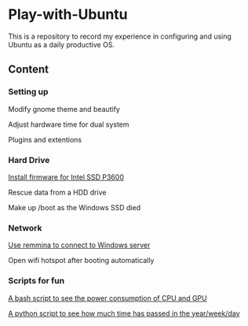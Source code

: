 # Play-with-Ubuntu

This is a repository to record my experience in configuring and using Ubuntu as a daily productive OS.

## Content

### Setting up

Modify gnome theme and beautify

Adjust hardware time for dual system

Plugins and extentions

### Hard Drive

[Install firmware for Intel SSD P3600](https://github.com/bill-ginger/Play-with-Ubuntu/blob/master/Intel-SSD-firmware/Install-driver-for-P3600.md)

Rescue data from a HDD drive

Make up /boot as the Windows SSD died



### Network

[Use remmina to connect to Windows server](https://github.com/bill-ginger/Play-with-Ubuntu/blob/master/remmina/Remmina-connecting-Winserver-issue.md)

Open wifi hotspot after booting automatically

### Scripts for fun

[A bash script to see the power consumption of CPU and GPU](https://github.com/bill-ginger/Play-with-Ubuntu/blob/master/read-core-power/read-core-power.md)

[A python script to see how much time has passed in the year/week/day](https://github.com/bill-ginger/Play-with-Ubuntu/blob/master/howlong.py)
